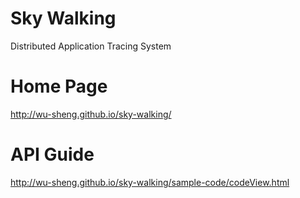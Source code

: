 # Sky Walking
Distributed Application Tracing System

# Home Page
http://wu-sheng.github.io/sky-walking/

# API Guide
http://wu-sheng.github.io/sky-walking/sample-code/codeView.html
